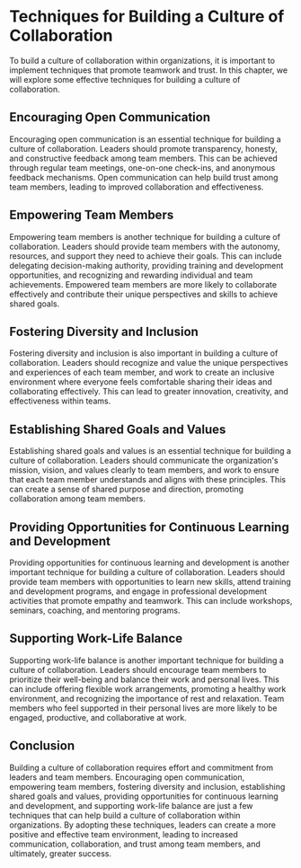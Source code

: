 # Techniques for Building a Culture of Collaboration

To build a culture of collaboration within organizations, it is important to implement techniques that promote teamwork and trust. In this chapter, we will explore some effective techniques for building a culture of collaboration.

Encouraging Open Communication
------------------------------

Encouraging open communication is an essential technique for building a culture of collaboration. Leaders should promote transparency, honesty, and constructive feedback among team members. This can be achieved through regular team meetings, one-on-one check-ins, and anonymous feedback mechanisms. Open communication can help build trust among team members, leading to improved collaboration and effectiveness.

Empowering Team Members
-----------------------

Empowering team members is another technique for building a culture of collaboration. Leaders should provide team members with the autonomy, resources, and support they need to achieve their goals. This can include delegating decision-making authority, providing training and development opportunities, and recognizing and rewarding individual and team achievements. Empowered team members are more likely to collaborate effectively and contribute their unique perspectives and skills to achieve shared goals.

Fostering Diversity and Inclusion
---------------------------------

Fostering diversity and inclusion is also important in building a culture of collaboration. Leaders should recognize and value the unique perspectives and experiences of each team member, and work to create an inclusive environment where everyone feels comfortable sharing their ideas and collaborating effectively. This can lead to greater innovation, creativity, and effectiveness within teams.

Establishing Shared Goals and Values
------------------------------------

Establishing shared goals and values is an essential technique for building a culture of collaboration. Leaders should communicate the organization's mission, vision, and values clearly to team members, and work to ensure that each team member understands and aligns with these principles. This can create a sense of shared purpose and direction, promoting collaboration among team members.

Providing Opportunities for Continuous Learning and Development
---------------------------------------------------------------

Providing opportunities for continuous learning and development is another important technique for building a culture of collaboration. Leaders should provide team members with opportunities to learn new skills, attend training and development programs, and engage in professional development activities that promote empathy and teamwork. This can include workshops, seminars, coaching, and mentoring programs.

Supporting Work-Life Balance
----------------------------

Supporting work-life balance is another important technique for building a culture of collaboration. Leaders should encourage team members to prioritize their well-being and balance their work and personal lives. This can include offering flexible work arrangements, promoting a healthy work environment, and recognizing the importance of rest and relaxation. Team members who feel supported in their personal lives are more likely to be engaged, productive, and collaborative at work.

Conclusion
----------

Building a culture of collaboration requires effort and commitment from leaders and team members. Encouraging open communication, empowering team members, fostering diversity and inclusion, establishing shared goals and values, providing opportunities for continuous learning and development, and supporting work-life balance are just a few techniques that can help build a culture of collaboration within organizations. By adopting these techniques, leaders can create a more positive and effective team environment, leading to increased communication, collaboration, and trust among team members, and ultimately, greater success.
